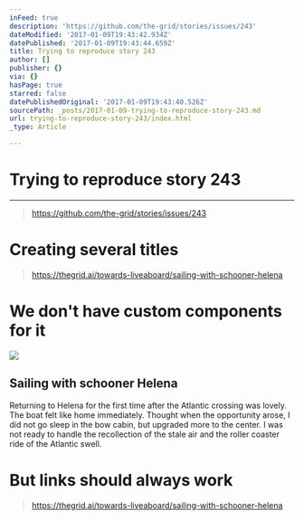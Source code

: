 ```yaml
---
inFeed: true
description: 'https://github.com/the-grid/stories/issues/243'
dateModified: '2017-01-09T19:43:42.934Z'
datePublished: '2017-01-09T19:43:44.659Z'
title: Trying to reproduce story 243
author: []
publisher: {}
via: {}
hasPage: true
starred: false
datePublishedOriginal: '2017-01-09T19:43:40.526Z'
sourcePath: _posts/2017-01-09-trying-to-reproduce-story-243.md
url: trying-to-reproduce-story-243/index.html
_type: Article

---
```

# Trying to reproduce story 243

---

> https://github.com/the-grid/stories/issues/243

# Creating several titles

> https://thegrid.ai/towards-liveaboard/sailing-with-schooner-helena

# We don't have custom components for it

<article style=""><img src="https://s3-us-west-2.amazonaws.com/the-grid-img/p/54cd1ac613f96a258d1715f741e599ac09307b5d.jpg" /><h1>Sailing with schooner Helena</h1><p>Returning to Helena for the first time after the Atlantic crossing was lovely. The boat felt like home immediately. Thought when the opportunity arose, I did not go sleep in the bow cabin, but upgraded more to the center. I was not ready to handle the recollection of the stale air and the roller coaster ride of the Atlantic swell.</p></article>

# But links should always work

> https://thegrid.ai/towards-liveaboard/sailing-with-schooner-helena